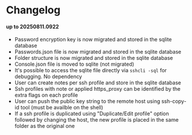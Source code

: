 # Changelog
#### up to 20250811.0922
  - Password encryption key is now migrated and stored in the sqlite database
  - Passwords.json file is now migrated and stored in the sqlite database
  - Folder structure is now migrated and stored in the sqlite database
  - Console.json file is moved to sqlite (not migrated)
  - It's possible to access the sqlite file directly via `sshcli -sql` for debugging. No dependency
  - User can create notes per ssh profile and store in the sqlite database
  - Ssh profiles with note or applied https_proxy can be identified by the extra flags on each profile
  - User can push the public key string to the remote host using ssh-copy-id tool (must be availble on the shell)
  - If a ssh profile is duplicated using "Duplicate/Edit profile" option followed by changing the host, the new profile is placed in the same folder as the original one 
